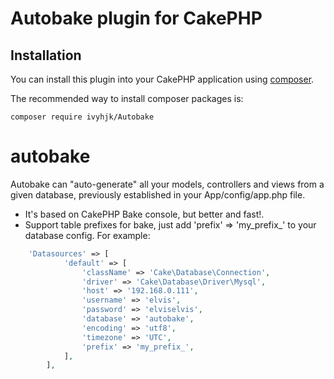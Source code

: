 # Autobake plugin for CakePHP

## Installation

You can install this plugin into your CakePHP application using [composer](http://getcomposer.org).

The recommended way to install composer packages is:

```
composer require ivyhjk/Autobake
```
# autobake

Autobake can "auto-generate" all your models, controllers and views from a given database, previously established in your App/config/app.php file.

- It's based on CakePHP Bake console, but better and fast!.
- Support table prefixes for bake, just add 'prefix' => 'my_prefix_' to your database config.
	For example:

```php
	'Datasources' => [
	        'default' => [
	            'className' => 'Cake\Database\Connection',
	            'driver' => 'Cake\Database\Driver\Mysql',
	            'host' => '192.168.0.111',
	            'username' => 'elvis',
	            'password' => 'elviselvis',
	            'database' => 'autobake',
	            'encoding' => 'utf8',
	            'timezone' => 'UTC',
	            'prefix' => 'my_prefix_',
	        ],
	    ],
```